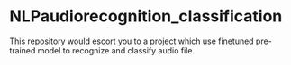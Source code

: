 # NLPaudiorecognition_classification
This repository would escort you to a project which use finetuned pre-trained model to recognize and classify audio file.
